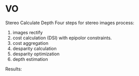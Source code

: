 # VO


Stereo Calculate Depth
Four steps for stereo images process:
1. images rectify
2. cost calculation (DSI) with epipolor constraints.
3. cost aggregation
4. desparity calculation
5. desparity optimization
6. depth estimation

Results:



